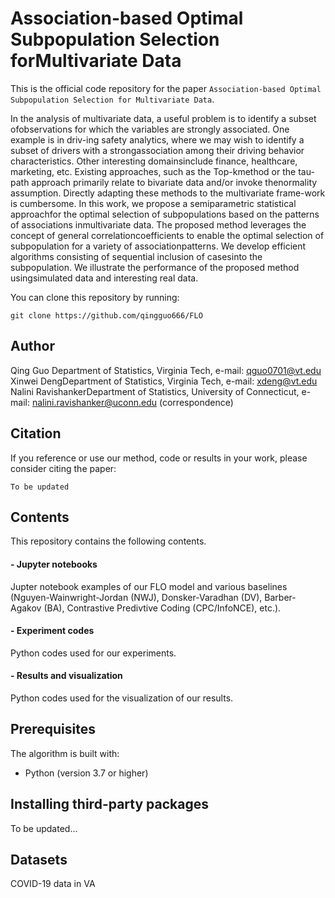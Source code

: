 # Association-based Optimal Subpopulation Selection forMultivariate Data

This is the official code repository for the paper `Association-based Optimal Subpopulation Selection for Multivariate Data`.

In  the  analysis  of  multivariate  data,  a  useful  problem  is  to  identify  a  subset  ofobservations for which the variables are strongly associated.  One example is in driv-ing safety analytics, where we may wish to identify a subset of drivers with a strongassociation  among  their  driving  behavior  characteristics.   Other  interesting  domainsinclude  finance,  healthcare,  marketing,  etc.   Existing  approaches,  such  as  the  Top-kmethod or the tau-path approach primarily relate to bivariate data and/or invoke thenormality  assumption.   Directly  adapting  these  methods  to  the  multivariate  frame-work is cumbersome.  In this work, we propose a semiparametric statistical approachfor  the  optimal  selection  of  subpopulations  based  on  the  patterns  of  associations  inmultivariate data.  The proposed method leverages the concept of general correlationcoefficients to enable the optimal selection of subpopulation for a variety of associationpatterns.   We  develop  efficient  algorithms  consisting  of  sequential  inclusion  of  casesinto the subpopulation.  We illustrate the performance of the proposed method usingsimulated data and interesting real data.

You can clone this repository by running:

```
git clone https://github.com/qingguo666/FLO
```
## Author

Qing Guo Department of Statistics, Virginia Tech, e-mail: qguo0701@vt.edu
Xinwei DengDepartment of Statistics, Virginia Tech, e-mail: xdeng@vt.edu
Nalini RavishankerDepartment of Statistics, University of Connecticut, e-mail: nalini.ravishanker@uconn.edu (correspondence)

## Citation

If you reference or use our method, code or results in your work, please consider citing the paper:

```
To be updated
```

## Contents

This repository contains the following contents. 

#### - Jupyter notebooks
Jupter notebook examples of our FLO model and various baselines (Nguyen-Wainwright-Jordan (NWJ), Donsker-Varadhan (DV), Barber-Agakov (BA), Contrastive Predivtive Coding (CPC/InfoNCE), etc.). 

#### - Experiment codes
Python codes used for our experiments. 

#### - Results and visualization
Python codes used for the visualization of our results. 

## Prerequisites

The algorithm is built with:

* Python (version 3.7 or higher)


## Installing third-party packages
To be updated...

## Datasets
COVID-19 data in VA
